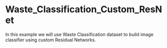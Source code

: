 # Waste_Classification_Custom_ResNet
In this example we will use Waste Classification dataset to build image classifier using custom Residual Networks.
